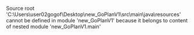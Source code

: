 Source root 'C:\Users\user02gogof\Desktop\new_GoPlanV1\src\main\java\resources' cannot be defined in module 'new_GoPlanV1' because it belongs to content of nested module 'new_GoPlanV1.main'
